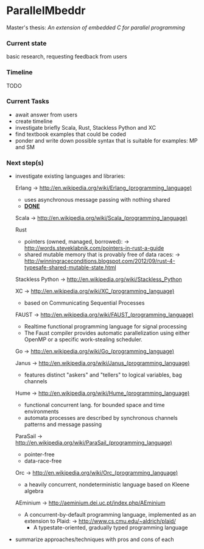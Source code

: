 ParallelMbeddr
==============

Master's thesis: *An extension of embedded C for parallel programming*

### Current state
basic research, requesting feedback from users

### Timeline
TODO

### Current Tasks
- await answer from users
- create timeline
- investigate briefly Scala, Rust, Stackless Python and XC
- find textbook examples that could be coded
- ponder and write down possible syntax that is suitable for examples: MP and SM

### Next step(s)
- investigate existing languages and libraries:

    Erlang
    → http://en.wikipedia.org/wiki/Erlang_(programming_language)
    - uses asynchronous message passing with nothing shared
    - **[DONE](https://github.com/aloifolia/ParallelMbeddr/wiki/Erlang)**

    Scala
    → http://en.wikipedia.org/wiki/Scala_(programming_language)

    Rust 
    - pointers (owned, managed, borrowed):
      → http://words.steveklabnik.com/pointers-in-rust-a-guide
    - shared mutable memory that is provably free of data races:
      → http://winningraceconditions.blogspot.com/2012/09/rust-4-typesafe-shared-mutable-state.html

    Stackless Python
    → http://en.wikipedia.org/wiki/Stackless_Python

    XC
    → http://en.wikipedia.org/wiki/XC_(programming_language)
    - based on Communicating Sequential Processes

    FAUST
    → http://en.wikipedia.org/wiki/FAUST_(programming_language)
    - Realtime functional programming language for signal processing
    - The Faust compiler provides automatic parallelization using either OpenMP or a specific work-stealing scheduler.

    Go
    → http://en.wikipedia.org/wiki/Go_(programming_language)

    Janus
    → http://en.wikipedia.org/wiki/Janus_(programming_language)
    - features distinct "askers" and "tellers" to logical variables, bag channels

    Hume
    → http://en.wikipedia.org/wiki/Hume_(programming_language)
    - functional concurrent lang. for bounded space and time environments
    - automata processes are described by synchronous channels patterns and message passing

    ParaSail
    → http://en.wikipedia.org/wiki/ParaSail_(programming_language)
    - pointer-free
    - data-race-free

    Orc
    → http://en.wikipedia.org/wiki/Orc_(programming_language)
    - a heavily concurrent, nondeterministic language based on Kleene algebra

    AEminium
    → http://aeminium.dei.uc.pt/index.php/AEminium
    - A concurrent-by-default programming language, implemented as an extension to Plaid:
      → http://www.cs.cmu.edu/~aldrich/plaid/
      - A typestate-oriented, gradually typed programming language
      
- summarize approaches/techniques with pros and cons of each
